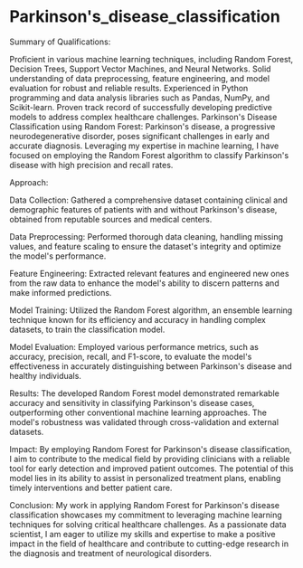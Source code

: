 # Parkinson's_disease_classification

Summary of Qualifications:

Proficient in various machine learning techniques, including Random Forest, Decision Trees, Support Vector Machines, and Neural Networks. Solid understanding of data preprocessing, feature engineering, and model evaluation for robust and reliable results. Experienced in Python programming and data analysis libraries such as Pandas, NumPy, and Scikit-learn. Proven track record of successfully developing predictive models to address complex healthcare challenges. Parkinson's Disease Classification using Random Forest: Parkinson's disease, a progressive neurodegenerative disorder, poses significant challenges in early and accurate diagnosis. Leveraging my expertise in machine learning, I have focused on employing the Random Forest algorithm to classify Parkinson's disease with high precision and recall rates.

Approach:

Data Collection: Gathered a comprehensive dataset containing clinical and demographic features of patients with and without Parkinson's disease, obtained from reputable sources and medical centers.

Data Preprocessing: Performed thorough data cleaning, handling missing values, and feature scaling to ensure the dataset's integrity and optimize the model's performance.

Feature Engineering: Extracted relevant features and engineered new ones from the raw data to enhance the model's ability to discern patterns and make informed predictions.

Model Training: Utilized the Random Forest algorithm, an ensemble learning technique known for its efficiency and accuracy in handling complex datasets, to train the classification model.

Model Evaluation: Employed various performance metrics, such as accuracy, precision, recall, and F1-score, to evaluate the model's effectiveness in accurately distinguishing between Parkinson's disease and healthy individuals.

Results: The developed Random Forest model demonstrated remarkable accuracy and sensitivity in classifying Parkinson's disease cases, outperforming other conventional machine learning approaches. The model's robustness was validated through cross-validation and external datasets.

Impact: By employing Random Forest for Parkinson's disease classification, I aim to contribute to the medical field by providing clinicians with a reliable tool for early detection and improved patient outcomes. The potential of this model lies in its ability to assist in personalized treatment plans, enabling timely interventions and better patient care.

Conclusion: My work in applying Random Forest for Parkinson's disease classification showcases my commitment to leveraging machine learning techniques for solving critical healthcare challenges. As a passionate data scientist, I am eager to utilize my skills and expertise to make a positive impact in the field of healthcare and contribute to cutting-edge research in the diagnosis and treatment of neurological disorders.
